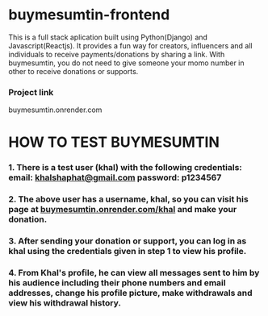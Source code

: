 # buymesumtin-frontend
This is a full stack aplication built using Python(Django) and Javascript(Reactjs).
It provides a fun way for creators, influencers and all individuals to receive payments/donations by sharing a link.
With buymesumtin, you do not need to give someone your momo number in other to receive donations or supports.

### Project link
buymesumtin.onrender.com

# HOW TO TEST BUYMESUMTIN
### 1. There is a test user (khal) with the following credentials: email: khalshaphat@gmail.com password: p1234567
### 2. The above user has a username, khal, so you can visit his page at [buymesumtin.onrender.com/khal](https://buymesumtin.onrender.com/khal) and make your donation.
### 3. After sending your donation or support, you can log in as khal using the credentials given in step 1 to view his profile.
### 4. From Khal's profile, he can view all messages sent to him by his audience including their phone numbers and email addresses, change his profile picture, make withdrawals and view his withdrawal history.
